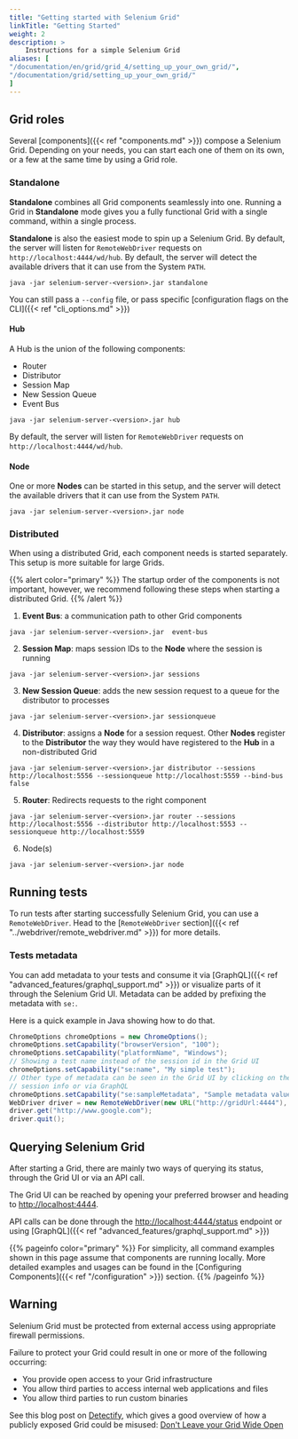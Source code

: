 ```yaml
---
title: "Getting started with Selenium Grid"
linkTitle: "Getting Started"
weight: 2
description: >
    Instructions for a simple Selenium Grid
aliases: [
"/documentation/en/grid/grid_4/setting_up_your_own_grid/",
"/documentation/grid/setting_up_your_own_grid/"
]
---
```


## Grid roles

Several [components]({{< ref "components.md" >}}) compose a Selenium Grid. Depending 
on your needs, you can start each one of them on its own, or a few at the same time by using a
Grid role.

### Standalone

**Standalone** combines all Grid components seamlessly into one. 
Running a Grid in **Standalone** mode gives you a fully functional Grid with a single command, 
within a single process.

**Standalone** is also the easiest mode to spin up a Selenium Grid. By default, the server 
will listen for `RemoteWebDriver` requests on `http://localhost:4444/wd/hub`. By default, the
server will detect the available drivers that it can use from the System `PATH`.

```shell
java -jar selenium-server-<version>.jar standalone
```
You can still pass a `--config` file, or pass specific 
[configuration flags on the CLI]({{< ref "cli_options.md" >}})

#### Hub

A Hub is the union of the following components:

* Router
* Distributor
* Session Map
* New Session Queue
* Event Bus

```shell
java -jar selenium-server-<version>.jar hub
```

By default, the server will listen for `RemoteWebDriver` requests on `http://localhost:4444/wd/hub`.

#### Node

One or more **Nodes** can be started in this setup, and the server will detect the available 
drivers that it can use from the System `PATH`. 

```shell
java -jar selenium-server-<version>.jar node
```

### Distributed 

When using a distributed Grid, each component needs is started separately. This setup is more suitable
for large Grids.

{{% alert color="primary" %}}
The startup order of the components is not important, however, we recommend following these
steps when starting a distributed Grid.
{{% /alert %}}


1. **Event Bus**: a communication path to other Grid components

```shell
java -jar selenium-server-<version>.jar  event-bus
```

2. **Session Map**: maps session IDs to the **Node** where the session is running

```shell
java -jar selenium-server-<version>.jar sessions
```

3. **New Session Queue**: adds the new session request to a queue for the distributor to processes

```shell
java -jar selenium-server-<version>.jar sessionqueue
```

4. **Distributor**: assigns a **Node** for a session request. Other **Nodes** register to the **Distributor**
the way they would have registered to the **Hub** in a non-distributed Grid

```shell
java -jar selenium-server-<version>.jar distributor --sessions http://localhost:5556 --sessionqueue http://localhost:5559 --bind-bus false
```

5. **Router**: Redirects requests to the right component

```shell
java -jar selenium-server-<version>.jar router --sessions http://localhost:5556 --distributor http://localhost:5553 --sessionqueue http://localhost:5559
```

6. Node(s)

```shell
java -jar selenium-server-<version>.jar node 
```

## Running tests

To run tests after starting successfully Selenium Grid, you can use a `RemoteWebDriver`.
Head to the [`RemoteWebDriver` section]({{< ref "../webdriver/remote_webdriver.md" >}}) for
more details.

### Tests metadata

You can add metadata to your tests and consume it via [GraphQL]({{< ref "advanced_features/graphql_support.md" >}})
or visualize parts of it through the Selenium Grid UI. Metadata can be added by prefixing the metadata with `se:`.

Here is a quick example in Java showing how to do that.

```java
ChromeOptions chromeOptions = new ChromeOptions();
chromeOptions.setCapability("browserVersion", "100");
chromeOptions.setCapability("platformName", "Windows");
// Showing a test name instead of the session id in the Grid UI
chromeOptions.setCapability("se:name", "My simple test"); 
// Other type of metadata can be seen in the Grid UI by clicking on the 
// session info or via GraphQL
chromeOptions.setCapability("se:sampleMetadata", "Sample metadata value"); 
WebDriver driver = new RemoteWebDriver(new URL("http://gridUrl:4444"), chromeOptions);
driver.get("http://www.google.com");
driver.quit();
```

## Querying Selenium Grid

After starting a Grid, there are mainly two ways of querying its status, through the Grid 
UI or via an API call.

The Grid UI can be reached by opening your preferred browser and heading to 
[http://localhost:4444](http://localhost:4444).

API calls can be done through the [http://localhost:4444/status](http://localhost:4444/status)
endpoint or using [GraphQL]({{< ref "advanced_features/graphql_support.md" >}})

{{% pageinfo color="primary" %}}
For simplicity, all command examples shown in this page assume that components are running
locally. More detailed examples and usages can be found in the
[Configuring Components]({{< ref "/configuration" >}}) section.
{{% /pageinfo %}}

## Warning

Selenium Grid must be protected from external access using appropriate
firewall permissions.

Failure to protect your Grid could result in one or more of the following occurring:

* You provide open access to your Grid infrastructure
* You allow third parties to access internal web applications and files
* You allow third parties to run custom binaries

See this blog post on [Detectify](//labs.detectify.com), which gives a good
overview of how a publicly exposed Grid could be misused:
[Don't Leave your Grid Wide Open](//labs.detectify.com/2017/10/06/guest-blog-dont-leave-your-grid-wide-open/)
